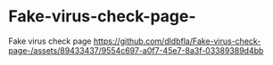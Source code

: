 # Fake-virus-check-page-
Fake virus check page 
https://github.com/dldbfla/Fake-virus-check-page-/assets/89433437/9554c697-a0f7-45e7-8a3f-03389389d4bb
